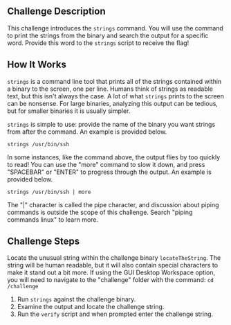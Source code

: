 ## Challenge Description
This challenge introduces the `strings` command. You will use the command to print the strings from the binary and search the output for a specific word. Provide this word to the `strings` script to receive the flag!

## How It Works
`strings` is a command line tool that prints all of the strings contained within a binary to the screen, one per line. Humans think of strings as readable text, but this isn't always the case. A lot of what `strings` prints to the screen can be nonsense. For large binaries, analyzing this output can be tedious, but for smaller binaries it is usually simpler.

`strings` is simple to use: provide the name of the binary you want strings from after the command. An example is provided below.

`
strings /usr/bin/ssh
`

In some instances, like the command above, the output flies by too quickly to read! You can use the "more" command to slow it down, and press "SPACEBAR" or "ENTER" to progress through the output. An example is provided below.

`
strings /usr/bin/ssh | more
`

The "|" character is called the pipe character, and discussion about piping commands is outside the scope of this challenge. Search "piping commands linux" to learn more.

## Challenge Steps
Locate the unusual string within the challenge binary `locateTheString`. The string will be human readable, but it will also contain special characters to make it stand out a bit more. If using the GUI Desktop Workspace option, you will need to navigate to the "challenge" folder with the command: `cd /challenge`

1. Run `strings` against the challenge binary.
2. Examine the output and locate the challenge string.
3. Run the `verify` script and when prompted enter the challenge string.